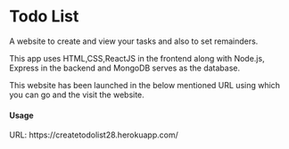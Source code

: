 <h1>Todo List</h1>

A website to create and view your tasks and also to set remainders.

This app uses HTML,CSS,ReactJS in the frontend along with Node.js, Express in the backend and MongoDB serves as the database.

This website has been launched in the below mentioned URL using which you can go and the visit the website.
<h4>Usage</h4>
URL: https://createtodolist28.herokuapp.com/
